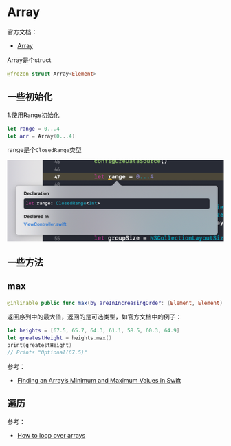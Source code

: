 # Array

官方文档：

+ [Array](https://developer.apple.com/documentation/swift/array)

Array是个struct

```swift
@frozen struct Array<Element>
```

## 一些初始化

1.使用Range初始化

```swift
let range = 0...4
let arr = Array(0...4)
```

range是个`ClosedRange`类型

![31](https://github.com/winfredzen/iOS-Basic/blob/master/Swift/images/31.png)



## 一些方法

## max

```swift
@inlinable public func max(by areInIncreasingOrder: (Element, Element) throws -> Bool) rethrows -> Element?
```

返回序列中的最大值，返回的是可选类型，如官方文档中的例子：

```swift
let heights = [67.5, 65.7, 64.3, 61.1, 58.5, 60.3, 64.9]
let greatestHeight = heights.max()
print(greatestHeight)
// Prints "Optional(67.5)"
```

参考：

+ [Finding an Array’s Minimum and Maximum Values in Swift](https://shapiroadam.com/array-minimum-maximum-value-swift/)





## 遍历

参考：

+ [How to loop over arrays](https://www.hackingwithswift.com/articles/76/how-to-loop-over-arrays)





